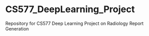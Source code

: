 # CS577_DeepLearning_Project
Repository for CS577 Deep Learning Project on Radiology Report Generation
